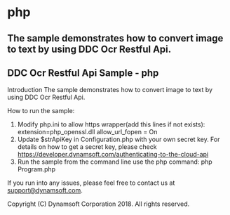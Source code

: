 # php
The sample demonstrates how to convert image to text by using DDC Ocr Restful Api.
--------------------------------------------
DDC Ocr Restful Api Sample - php 
--------------------------------------------

Introduction
The sample demonstrates how to convert image to text by using DDC Ocr Restful Api.

How to run the sample:
1. Modify php.ini to allow https wrapper(add this lines if not exists):
   extension=php_openssl.dll
   allow_url_fopen = On
2. Update $strApiKey in Configuration.php with your own secret key. For details on how to get a secret key, please check
   https://developer.dynamsoft.com/authenticating-to-the-cloud-api
3. Run the sample from the command line use the php command:
   php Program.php


If you run into any issues, please feel free to contact us at support@dynamsoft.com.

Copyright (C) Dynamsoft Corporation 2018.  All rights reserved.
